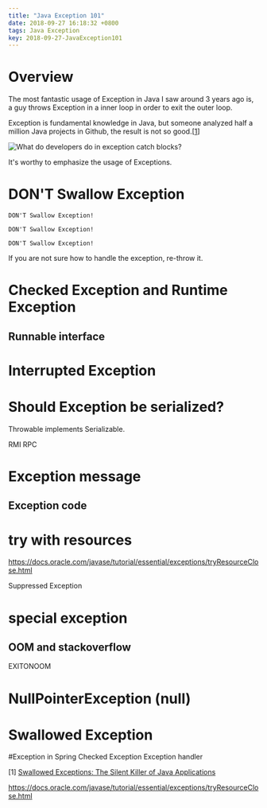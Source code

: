 ```yaml
---
title: "Java Exception 101"
date: 2018-09-27 16:18:32 +0800
tags: Java Exception
key: 2018-09-27-JavaException101
---
```


# Overview
The most fantastic usage of Exception in Java I saw around 3 years ago is, a guy throws Exception in a inner loop in order to exit the outer loop.

Exception is fundamental knowledge in Java, but someone analyzed half a million Java projects in Github, the result is not so good.\[[1][Swallowed Exceptions: The Silent Killer of Java Applications]\]

![What do developers do in exception catch blocks?](https://384uqqh5pka2ma24ild282mv-wpengine.netdna-ssl.com/wp-content/uploads/2018/02/instances.png)

It's worthy to emphasize the usage of Exceptions.

# DON'T Swallow Exception

`DON'T Swallow Exception!`

`DON'T Swallow Exception!`

`DON'T Swallow Exception!`

If you are not sure how to handle the exception, re-throw it. 

# Checked Exception and Runtime Exception
## Runnable interface

# Interrupted Exception

# Should Exception be serialized?
Throwable implements Serializable.

RMI
RPC

# Exception message
## Exception code

# try with resources
https://docs.oracle.com/javase/tutorial/essential/exceptions/tryResourceClose.html

Suppressed Exception

# special exception
## OOM and stackoverflow
EXITONOOM

# NullPointerException (null)

# Swallowed Exception
#Exception in Spring
  Checked Exception
  Exception handler


  \[1\] [Swallowed Exceptions: The Silent Killer of Java Applications] 
  
  [Swallowed Exceptions: The Silent Killer of Java Applications]:https://blog.takipi.com/swallowed-exceptions-the-silent-killer-of-java-applications/

  https://docs.oracle.com/javase/tutorial/essential/exceptions/tryResourceClose.html
